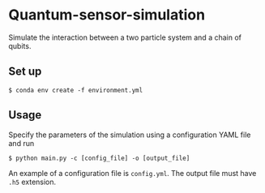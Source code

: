 # Quantum-sensor-simulation
Simulate the interaction between a two particle system and a chain of qubits.

## Set up

```
$ conda env create -f environment.yml
```

## Usage

Specify the parameters of the simulation using a configuration YAML file and run

```
$ python main.py -c [config_file] -o [output_file]
```

An example of a configuration file is `config.yml`. The output file must have `.h5` extension.